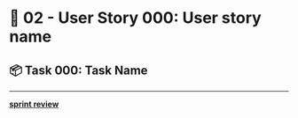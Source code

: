 #  🧿 02 - User Story 000: User story name
## 📦 Task 000:  Task Name





---
[**sprint review**](readme.md)